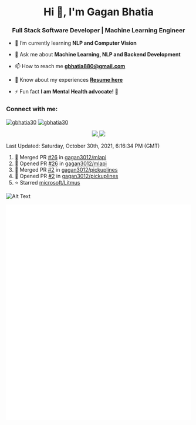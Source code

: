 <h1 align="center">Hi 👋, I'm Gagan Bhatia</h1>
<h3 align="center">Full Stack Software Developer | Machine Learning Engineer</h3>

- 🌱 I’m currently learning **NLP and Computer Vision**

- 💬 Ask me about **Machine Learning, NLP and Backend Development**

- 📫 How to reach me **gbhatia880@gmail.com**

- 📄 Know about my experiences [**Resume here**](https://drive.google.com/file/d/1VebQQLX8_SjgyhgccZByyDmtsXevF4Zf/view?usp=sharing)

- ⚡ Fun fact **I am Mental Health advocate! 🧠**

<h3 align="left">Connect with me:</h3>
<p align="left">
<a href="https://twitter.com/gbhatia30" target="blank"><img align="center" src="https://cdn.jsdelivr.net/npm/simple-icons@3.0.1/icons/twitter.svg" alt="gbhatia30" height="30" width="40" /></a>
<a href="https://linkedin.com/in/gbhatia30" target="blank"><img align="center" src="https://cdn.jsdelivr.net/npm/simple-icons@3.0.1/icons/linkedin.svg" alt="gbhatia30" height="30" width="40" /></a>
</p>

<p align="center">
<a href="https://github-readme-stats.vercel.app/api?username=gagan3012&count_private=true&show_icons=true&include_all_commits=false&hide_border=true&hide_title=true">
  <img width="48%"  src="https://github-readme-stats.vercel.app/api?username=gagan3012&count_private=true&show_icons=true&include_all_commits=false&hide_border=true&hide_title=true" />
</a>
<a href="https://github-readme-streak-stats.herokuapp.com/?user=gagan3012&hide_border=true">
  <img width="48%"  src="https://github-readme-streak-stats.herokuapp.com/?user=gagan3012&hide_border=true" />
</a>
</p>

<!--RECENT_ACTIVITY:last_update-->
Last Updated: Saturday, October 30th, 2021, 6:16:34 PM (GMT)
<!--RECENT_ACTIVITY:last_update_end-->
<!--RECENT_ACTIVITY:start-->

1. 🎉 Merged PR [#26](https://github.com/gagan3012/mlapi/pull/26) in [gagan3012/mlapi](https://github.com/gagan3012/mlapi)
2. 💪 Opened PR [#26](https://github.com/gagan3012/mlapi/pull/26) in [gagan3012/mlapi](https://github.com/gagan3012/mlapi)
3. 🎉 Merged PR [#2](https://github.com/gagan3012/pickuplines/pull/2) in [gagan3012/pickuplines](https://github.com/gagan3012/pickuplines)
4. 💪 Opened PR [#2](https://github.com/gagan3012/pickuplines/pull/2) in [gagan3012/pickuplines](https://github.com/gagan3012/pickuplines)
5. ⭐ Starred [microsoft/Litmus](https://github.com/microsoft/Litmus)
<!--RECENT_ACTIVITY:end-->

![Alt Text](https://github.com/gagan3012/gagan3012/blob/output/github-contribution-grid-snake.gif)

![Metrics](https://github.com/gagan3012/gagan3012/blob/main/github-metrics.svg)
